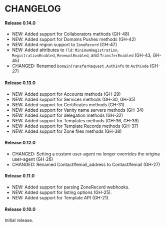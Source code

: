 # CHANGELOG


#### Release 0.14.0

- NEW: Added support for Collaborators methods (GH-48)
- NEW: Added support for Domains Pushes methods (GH-42)
- NEW: Added region support to `ZoneRecord` (GH-47)
- NEW: Added attributes to `Tld`: `MinimumRegistration`, `RegistrationEnabled`, `RenewalEnabled`, and `TransferEnabled` (GH-43, GH-45)
- CHANGED: Renamed `DomainTransferRequest.AuthInfo` to `AuthCode` (GH-27)

#### Release 0.13.0

- NEW: Added support for Accounts methods (GH-29)
- NEW: Added support for Services methods (GH-30, GH-35)
- NEW: Added support for Certificates methods (GH-31)
- NEW: Added support for Vanity name servers methods (GH-34)
- NEW: Added support for delegation methods (GH-32)
- NEW: Added support for Templates methods (GH-36, GH-39)
- NEW: Added support for Template Records methods (GH-37)
- NEW: Added support for Zone files methods (GH-38)


#### Release 0.12.0

- CHANGED: Setting a custom user-agent no longer overrides the origina user-agent (GH-26)
- CHANGED: Renamed Contact#email_address to Contact#email (GH-27)


#### Release 0.11.0

- NEW: Added support for parsing ZoneRecord webhooks.
- NEW: Added support for listing options (GH-25).
- NEW: Added support for Template API (GH-21).


#### Release 0.10.0

Initial release.
